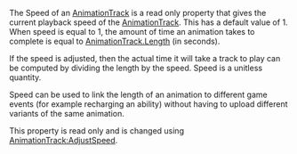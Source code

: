 The Speed of an [AnimationTrack](https://developer.roblox.com/en-us/api-reference/class/AnimationTrack) is a read only property that gives the current playback speed of the [AnimationTrack](https://developer.roblox.com/en-us/api-reference/class/AnimationTrack). This has a default value of 1. When speed is equal to 1, the amount of time an animation takes to complete is equal to [AnimationTrack.Length](https://developer.roblox.com/en-us/api-reference/property/AnimationTrack/Length) (in seconds).

If the speed is adjusted, then the actual time it will take a track to play can be computed by dividing the length by the speed. Speed is a unitless quantity.

Speed can be used to link the length of an animation to different game events (for example recharging an ability) without having to upload different variants of the same animation.

This property is read only and is changed using [AnimationTrack:AdjustSpeed](https://developer.roblox.com/en-us/api-reference/function/AnimationTrack/AdjustSpeed).